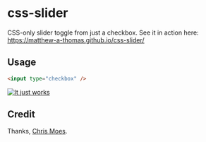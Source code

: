 # css-slider

CSS-only slider toggle from just a checkbox. See it in action here: https://matthew-a-thomas.github.io/css-slider/

## Usage

```html
<input type="checkbox" />
```

[![It just works](https://matthew-a-thomas.github.io/css-slider/example.PNG "It just works")](https://matthew-a-thomas.github.io/css-slider/)

## Credit

Thanks, [Chris Moes](http://turncoder.blogspot.com/).
